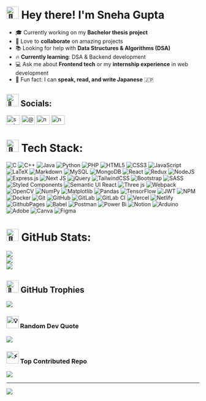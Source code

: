 # <img src="https://fonts.gstatic.com/s/e/notoemoji/latest/1f44b_1f3fb/512.gif" alt="👋" width="32" height="32"> Hey there! I'm Sneha Gupta

- 🎓 Currently working on my **Bachelor thesis project**
- 🤝 Love to **collaborate** on amazing projects
- 📚 Looking for help with **Data Structures & Algorithms (DSA)**
- 🔥 **Currently learning**: DSA & Backend development
- 💻 Ask me about **Frontend tech** or my **internship experience** in web development
- 🌸 Fun fact: I can **speak, read, and write Japanese** 🇯🇵


## <img src="https://fonts.gstatic.com/s/e/notoemoji/latest/1faa9/512.gif" alt="🪩" width="32" height="32"> Socials:

<a href="https://linkedin.com/in/sneha-gupta-2004abcdef" target="_blank"><img align="center" src="https://raw.githubusercontent.com/rahuldkjain/github-profile-readme-generator/master/src/images/icons/Social/linked-in-alt.svg" alt="sneha-gupta-2004abcdef" height="25" width="35" /></a>
<a href="https://medium.com/@gsneha20012004" target="_blank"><img align="center" src="https://raw.githubusercontent.com/rahuldkjain/github-profile-readme-generator/master/src/images/icons/Social/medium.svg" alt="@gsneha20012004" height="25" width="35" /></a>
<a href="https://www.leetcode.com/namastesneha" target="_blank"><img align="center" src="https://raw.githubusercontent.com/rahuldkjain/github-profile-readme-generator/master/src/images/icons/Social/leet-code.svg" alt="namastesneha" height="25" width="35" /></a>
<a href="https://www.codechef.com/users/namastesneha" target="_blank"><img align="center" src="https://cdn.jsdelivr.net/npm/simple-icons@3.1.0/icons/codechef.svg" alt="namastesneha" height="25" width="35" /></a>


# <img src="https://fonts.gstatic.com/s/e/notoemoji/latest/1f4b8/512.gif" alt="💸" width="32" height="32"> Tech Stack:

![C](https://img.shields.io/badge/c-%2300599C.svg?style=flat&logo=c&logoColor=white) ![C++](https://img.shields.io/badge/c++-%2300599C.svg?style=flat&logo=c%2B%2B&logoColor=white) ![Java](https://img.shields.io/badge/java-%23ED8B00.svg?style=flat&logo=openjdk&logoColor=white) ![Python](https://img.shields.io/badge/python-3670A0?style=flat&logo=python&logoColor=ffdd54) ![PHP](https://img.shields.io/badge/php-%23777BB4.svg?style=flat&logo=php&logoColor=white) ![HTML5](https://img.shields.io/badge/html5-%23E34F26.svg?style=flat&logo=html5&logoColor=white) ![CSS3](https://img.shields.io/badge/css3-%231572B6.svg?style=flat&logo=css3&logoColor=white) ![JavaScript](https://img.shields.io/badge/javascript-%23323330.svg?style=flat&logo=javascript&logoColor=%23F7DF1E) ![LaTeX](https://img.shields.io/badge/latex-%23008080.svg?style=flat&logo=latex&logoColor=white) ![Markdown](https://img.shields.io/badge/markdown-%23000000.svg?style=flat&logo=markdown&logoColor=white) ![MySQL](https://img.shields.io/badge/mysql-4479A1.svg?style=flat&logo=mysql&logoColor=white) ![MongoDB](https://img.shields.io/badge/MongoDB-%234ea94b.svg?style=flat&logo=mongodb&logoColor=white) ![React](https://img.shields.io/badge/react-%2320232a.svg?style=flat&logo=react&logoColor=%2361DAFB) ![Redux](https://img.shields.io/badge/redux-%23593d88.svg?style=flat&logo=redux&logoColor=white) ![NodeJS](https://img.shields.io/badge/node.js-6DA55F?style=flat&logo=node.js&logoColor=white) ![Express.js](https://img.shields.io/badge/express.js-%23404d59.svg?style=flat&logo=express&logoColor=%2361DAFB) ![Next JS](https://img.shields.io/badge/Next-black?style=flat&logo=next.js&logoColor=white) ![jQuery](https://img.shields.io/badge/jquery-%230769AD.svg?style=flat&logo=jquery&logoColor=white) ![TailwindCSS](https://img.shields.io/badge/tailwindcss-%2338B2AC.svg?style=flat&logo=tailwind-css&logoColor=white) ![Bootstrap](https://img.shields.io/badge/bootstrap-%238511FA.svg?style=flat&logo=bootstrap&logoColor=white) ![SASS](https://img.shields.io/badge/SASS-hotpink.svg?style=flat&logo=SASS&logoColor=white) ![Styled Components](https://img.shields.io/badge/styled--components-DB7093?style=flat&logo=styled-components&logoColor=white) ![Semantic UI React](https://img.shields.io/badge/Semantic%20UI%20React-%2335BDB2.svg?style=flat&logo=SemanticUIReact&logoColor=white) ![Three js](https://img.shields.io/badge/threejs-black?style=flat&logo=three.js&logoColor=white) ![Webpack](https://img.shields.io/badge/webpack-%238DD6F9.svg?style=flat&logo=webpack&logoColor=black) ![OpenCV](https://img.shields.io/badge/opencv-%23white.svg?style=flat&logo=opencv&logoColor=white) ![NumPy](https://img.shields.io/badge/numpy-%23013243.svg?style=flat&logo=numpy&logoColor=white) ![Matplotlib](https://img.shields.io/badge/Matplotlib-%23ffffff.svg?style=flat&logo=Matplotlib&logoColor=black) ![Pandas](https://img.shields.io/badge/pandas-%23150458.svg?style=flat&logo=pandas&logoColor=white) ![TensorFlow](https://img.shields.io/badge/TensorFlow-%23FF6F00.svg?style=flat&logo=TensorFlow&logoColor=white) ![JWT](https://img.shields.io/badge/JWT-black?style=flat&logo=JSON%20web%20tokens) ![NPM](https://img.shields.io/badge/NPM-%23CB3837.svg?style=flat&logo=npm&logoColor=white) ![Docker](https://img.shields.io/badge/docker-%230db7ed.svg?style=flat&logo=docker&logoColor=white) ![Git](https://img.shields.io/badge/git-%23F05033.svg?style=flat&logo=git&logoColor=white) ![GitHub](https://img.shields.io/badge/github-%23121011.svg?style=flat&logo=github&logoColor=white) ![GitLab](https://img.shields.io/badge/gitlab-%23181717.svg?style=flat&logo=gitlab&logoColor=white) ![GitLab CI](https://img.shields.io/badge/gitlab%20CI-%23181717.svg?style=flat&logo=gitlab&logoColor=white) ![Vercel](https://img.shields.io/badge/vercel-%23000000.svg?style=flat&logo=vercel&logoColor=white) ![Netlify](https://img.shields.io/badge/netlify-%23000000.svg?style=flat&logo=netlify&logoColor=#00C7B7) ![GithubPages](https://img.shields.io/badge/github%20pages-121013?style=flat&logo=github&logoColor=white) ![Babel](https://img.shields.io/badge/Babel-F9DC3e?style=flat&logo=babel&logoColor=black) ![Postman](https://img.shields.io/badge/Postman-FF6C37?style=flat&logo=postman&logoColor=white) ![Power Bi](https://img.shields.io/badge/power_bi-F2C811?style=flat&logo=powerbi&logoColor=black) ![Notion](https://img.shields.io/badge/Notion-%23000000.svg?style=flat&logo=notion&logoColor=white) ![Arduino](https://img.shields.io/badge/-Arduino-00979D?style=flat&logo=Arduino&logoColor=white) ![Adobe](https://img.shields.io/badge/adobe-%23FF0000.svg?style=flat&logo=adobe&logoColor=white) ![Canva](https://img.shields.io/badge/Canva-%2300C4CC.svg?style=flat&logo=Canva&logoColor=white) ![Figma](https://img.shields.io/badge/figma-%23F24E1E.svg?style=flat&logo=figma&logoColor=white)

# <img src="https://fonts.gstatic.com/s/e/notoemoji/latest/1f680/512.gif" alt="🚀" width="32" height="32"> GitHub Stats:
![](https://github-readme-stats.vercel.app/api?username=snehagupta20&theme=radical&hide_border=false&include_all_commits=true&count_private=true)<br/>
![](https://github-readme-streak-stats.herokuapp.com/?user=snehagupta20&theme=radical&hide_border=false)<br/>
![](https://github-readme-stats.vercel.app/api/top-langs/?username=snehagupta20&theme=radical&hide_border=false&include_all_commits=true&count_private=true&layout=compact)

## <img src="https://fonts.gstatic.com/s/e/notoemoji/latest/1f37e/512.gif" alt="🍾" width="32" height="32"> GitHub Trophies
![](https://github-profile-trophy.vercel.app/?username=snehagupta20&theme=radical&no-frame=true&no-bg=false&margin-w=4)

### <img src="https://fonts.gstatic.com/s/e/notoemoji/latest/1f4a1/512.gif" alt="💡" width="32" height="32"> Random Dev Quote
![](https://quotes-github-readme.vercel.app/api?type=horizontal&theme=radical)

### <img src="https://fonts.gstatic.com/s/e/notoemoji/latest/26a1/512.gif" alt="⚡" width="32" height="32"> Top Contributed Repo
![](https://github-contributor-stats.vercel.app/api?username=snehagupta20&limit=5&theme=radical&combine_all_yearly_contributions=true)

---
[![](https://visitcount.itsvg.in/api?id=snehagupta20&icon=0&color=10)](https://visitcount.itsvg.in)

<!-- Proudly created with GPRM ( https://gprm.itsvg.in ) -->
